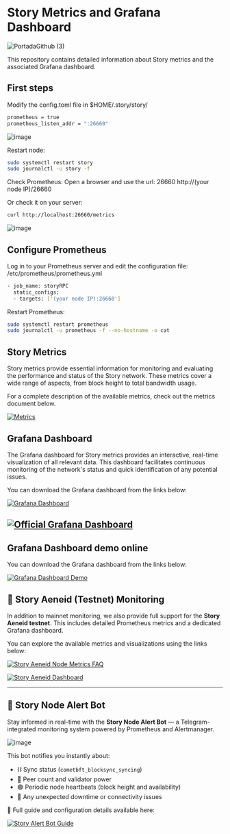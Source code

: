 # Story Metrics and Grafana Dashboard
![PortadaGithub (3)](https://github.com/user-attachments/assets/57b006a4-1d59-4b90-8447-0ccbca335ae1)

This repository contains detailed information about Story metrics and the associated Grafana dashboard.  

## First steps  

Modify the config.toml file in $HOME/.story/story/

```bash
prometheus = true
prometheus_listen_addr = ":26660"
```
![image](https://github.com/user-attachments/assets/fafc4510-efd8-4799-a304-4ed6e6970ef4)


Restart node:  
```bash
sudo systemctl restart story
sudo journalctl -u story -f
```

Check Prometheus:
Open a browser and use the url: 26660
http://(your node IP)/26660

Or check it on your server:
```bash
curl http://localhost:26660/metrics
```
![image](https://github.com/user-attachments/assets/22b1c52e-c9b9-4d94-bfa8-b3cd3166d0f3)

## Configure Prometheus  

Log in to your Prometheus server and edit the configuration file:
/etc/prometheus/prometheus.yml

```bash
- job_name: storyRPC
  static_configs:
  - targets: ['(your node IP):26660']
```

Restart Prometheus:
```bash
sudo systemctl restart prometheus
sudo journalctl -u prometheus -f --no-hostname -o cat
```

## Story Metrics

Story metrics provide essential information for monitoring and evaluating the performance and status of the Story network. These metrics cover a wide range of aspects, from block height to total bandwidth usage.

For a complete description of the available metrics, check out the metrics document below.

[![Metrics](https://img.shields.io/badge/Metrics-View%20Metrics-blue?style=for-the-badge&logo=github&logoColor=white)](https://github.com/Cumulo-pro/Story_protocol/blob/main/monitoring/story_metrics.md)

## Grafana Dashboard

The Grafana dashboard for Story metrics provides an interactive, real-time visualization of all relevant data. This dashboard facilitates continuous monitoring of the network's status and quick identification of any potential issues.

You can download the Grafana dashboard from the links below:

[![Grafana Dashboard](https://img.shields.io/badge/Grafana%20Dashboard-Download-blue?style=for-the-badge&logo=github&logoColor=white)](https://github.com/Cumulo-pro/Story_protocol/blob/main/monitoring/Story%20Dashboard%20by%20Cumulo-1728540668028.json)


[![Official Grafana Dashboard](https://img.shields.io/badge/Grafana%20Dashboard-Official%20Download-blue?style=for-the-badge&logo=grafana&logoColor=white)](https://grafana.com/grafana/dashboards/22059-story-dashboard-by-cumulo/)
---

## Grafana Dashboard demo online  

You can download the Grafana dashboard from the links below:

[![Grafana Dashboard Demo](https://img.shields.io/badge/Grafana%20Dashboard-Official-blue?style=for-the-badge&logo=grafana&logoColor=white)](http://74.208.16.201:3000/public-dashboards/17c6d645404a400f8aa7c3c532fd4a61?orgId=1&refresh=5s)

## 🧪 Story Aeneid (Testnet) Monitoring

In addition to mainnet monitoring, we also provide full support for the **Story Aeneid testnet**. This includes detailed Prometheus metrics and a dedicated Grafana dashboard.

You can explore the available metrics and visualizations using the links below:

[![Story Aeneid Node Metrics FAQ](https://img.shields.io/badge/Story%20Aeneid%20Node%20Metrics-View-blue?style=for-the-badge&logo=github&logoColor=white)](https://github.com/Cumulo-pro/Story_protocol/blob/main/monitoring/story_aeneid_metrics.md)

[![Story Aeneid Dashboard](https://img.shields.io/badge/Grafana%20Dashboard%20Aeneid-Download-blue?style=for-the-badge&logo=grafana&logoColor=white)](https://github.com/Cumulo-pro/Story_protocol/blob/main/monitoring/Story%20Dashboard%20Aeneid%20by%20Cumulo-1749224644414.json)

---

## 🤖 Story Node Alert Bot

Stay informed in real-time with the **Story Node Alert Bot** — a Telegram-integrated monitoring system powered by Prometheus and Alertmanager.

![image](https://github.com/user-attachments/assets/0fea3340-dbca-4d41-8dd3-d52b8487b44e)

This bot notifies you instantly about:

- ⛓️ Sync status (`cometbft_blocksync_syncing`)
- 🧠 Peer count and validator power
- 🟢 Periodic node heartbeats (block height and availability)
- 🔴 Any unexpected downtime or connectivity issues

📄 Full guide and configuration details available here:

[![Story Alert Bot Guide](https://img.shields.io/badge/Story%20Node%20Alert%20Bot-View%20Guide-blue?style=for-the-badge&logo=telegram)](https://github.com/Cumulo-pro/Story_protocol/blob/main/monitoring/README_story_node_bot.md)

